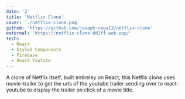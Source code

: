 ```yaml
---
date: '2'
title: 'Netflix Clone'
cover: './netflix-clone.png'
github: 'https://github.com/joseph-vega12/netflix-clone'
external: 'https://netflix-clone-dd1ff.web.app/'
tech:
  - React
  - Styled Components
  - Firebase
  - React Youtube
---
```


A clone of Netflix itself, built entireley on React, this Netflix clone uses movie-trailer to get the urls of the youtube trailer sending over to react-youtube to display the trailer on click of a movie title.
